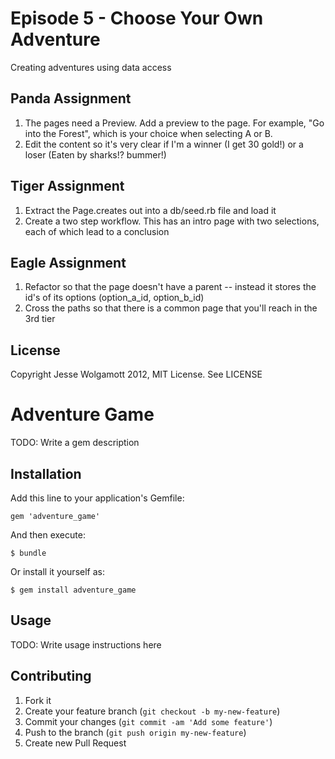 Episode 5 - Choose Your Own Adventure
=====================================

Creating adventures using data access

Panda Assignment
----------------

1. The pages need a Preview. Add a preview to the page. For example, "Go into the Forest", which is your choice when selecting A or B.
2. Edit the content so it's very clear if I'm a winner (I get 30 gold!) or a loser (Eaten by sharks!? bummer!)

Tiger Assignment
----------------

1. Extract the Page.creates out into a db/seed.rb file and load it
2. Create a two step workflow. This has an intro page with two selections, each of which lead to a conclusion

Eagle Assignment
----------------

1. Refactor so that the page doesn't have a parent -- instead it stores the id's of its options (option_a_id, option_b_id)
2. Cross the paths so that there is a common page that you'll reach in the 3rd tier

License
-------

Copyright Jesse Wolgamott 2012, MIT License. See LICENSE

# Adventure Game

TODO: Write a gem description

## Installation

Add this line to your application's Gemfile:

    gem 'adventure_game'

And then execute:

    $ bundle

Or install it yourself as:

    $ gem install adventure_game

## Usage

TODO: Write usage instructions here

## Contributing

1. Fork it
2. Create your feature branch (`git checkout -b my-new-feature`)
3. Commit your changes (`git commit -am 'Add some feature'`)
4. Push to the branch (`git push origin my-new-feature`)
5. Create new Pull Request